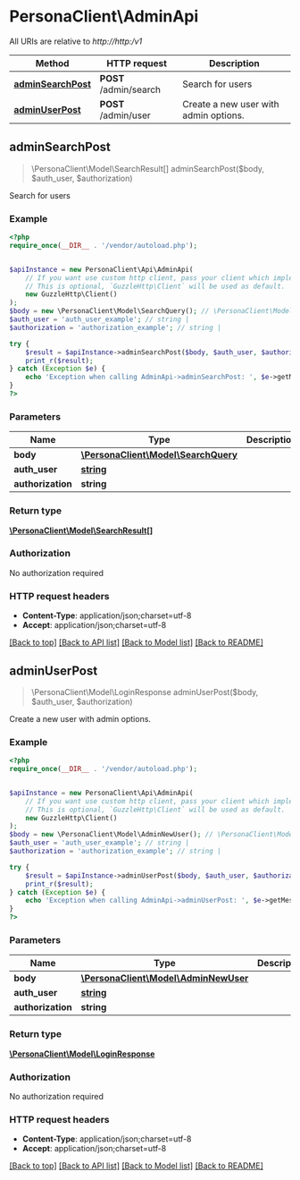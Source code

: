 # PersonaClient\AdminApi

All URIs are relative to *http://http:/v1*

Method | HTTP request | Description
------------- | ------------- | -------------
[**adminSearchPost**](AdminApi.md#adminSearchPost) | **POST** /admin/search | Search for users
[**adminUserPost**](AdminApi.md#adminUserPost) | **POST** /admin/user | Create a new user with admin options.



## adminSearchPost

> \PersonaClient\Model\SearchResult[] adminSearchPost($body, $auth_user, $authorization)

Search for users

### Example

```php
<?php
require_once(__DIR__ . '/vendor/autoload.php');


$apiInstance = new PersonaClient\Api\AdminApi(
    // If you want use custom http client, pass your client which implements `GuzzleHttp\ClientInterface`.
    // This is optional, `GuzzleHttp\Client` will be used as default.
    new GuzzleHttp\Client()
);
$body = new \PersonaClient\Model\SearchQuery(); // \PersonaClient\Model\SearchQuery | 
$auth_user = 'auth_user_example'; // string | 
$authorization = 'authorization_example'; // string | 

try {
    $result = $apiInstance->adminSearchPost($body, $auth_user, $authorization);
    print_r($result);
} catch (Exception $e) {
    echo 'Exception when calling AdminApi->adminSearchPost: ', $e->getMessage(), PHP_EOL;
}
?>
```

### Parameters


Name | Type | Description  | Notes
------------- | ------------- | ------------- | -------------
 **body** | [**\PersonaClient\Model\SearchQuery**](../Model/SearchQuery.md)|  |
 **auth_user** | [**string**](../Model/.md)|  | [optional]
 **authorization** | **string**|  | [optional]

### Return type

[**\PersonaClient\Model\SearchResult[]**](../Model/SearchResult.md)

### Authorization

No authorization required

### HTTP request headers

- **Content-Type**: application/json;charset=utf-8
- **Accept**: application/json;charset=utf-8

[[Back to top]](#) [[Back to API list]](../../README.md#documentation-for-api-endpoints)
[[Back to Model list]](../../README.md#documentation-for-models)
[[Back to README]](../../README.md)


## adminUserPost

> \PersonaClient\Model\LoginResponse adminUserPost($body, $auth_user, $authorization)

Create a new user with admin options.

### Example

```php
<?php
require_once(__DIR__ . '/vendor/autoload.php');


$apiInstance = new PersonaClient\Api\AdminApi(
    // If you want use custom http client, pass your client which implements `GuzzleHttp\ClientInterface`.
    // This is optional, `GuzzleHttp\Client` will be used as default.
    new GuzzleHttp\Client()
);
$body = new \PersonaClient\Model\AdminNewUser(); // \PersonaClient\Model\AdminNewUser | 
$auth_user = 'auth_user_example'; // string | 
$authorization = 'authorization_example'; // string | 

try {
    $result = $apiInstance->adminUserPost($body, $auth_user, $authorization);
    print_r($result);
} catch (Exception $e) {
    echo 'Exception when calling AdminApi->adminUserPost: ', $e->getMessage(), PHP_EOL;
}
?>
```

### Parameters


Name | Type | Description  | Notes
------------- | ------------- | ------------- | -------------
 **body** | [**\PersonaClient\Model\AdminNewUser**](../Model/AdminNewUser.md)|  |
 **auth_user** | [**string**](../Model/.md)|  | [optional]
 **authorization** | **string**|  | [optional]

### Return type

[**\PersonaClient\Model\LoginResponse**](../Model/LoginResponse.md)

### Authorization

No authorization required

### HTTP request headers

- **Content-Type**: application/json;charset=utf-8
- **Accept**: application/json;charset=utf-8

[[Back to top]](#) [[Back to API list]](../../README.md#documentation-for-api-endpoints)
[[Back to Model list]](../../README.md#documentation-for-models)
[[Back to README]](../../README.md)


